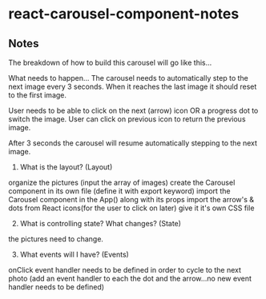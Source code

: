 # react-carousel-component-notes

## Notes

The breakdown of how to build this carousel will go like this...

What needs to happen...
The carousel needs to automatically step to the next image every 3 seconds.
When it reaches the last image it should reset to the first image.

User needs to be able to click on the next (arrow) icon OR a progress dot to switch the image.
User can click on previous icon to return the previous image.

After 3 seconds the carousel will resume automatically stepping to the next image.

1. What is the layout? (Layout)

organize the pictures (input the array of images)
create the Carousel component in its own file (define it with export keyword)
import the Carousel component in the App() along with its props
import the arrow's & dots from React icons(for the user to click on later)
give it it's own CSS file

2. What is controlling state? What changes? (State)

the pictures need to change.

3. What events will I have? (Events)

onClick event handler needs to be defined in order to cycle to the next photo
(add an event handler to each the dot and the arrow...no new event handler needs to be defined)
